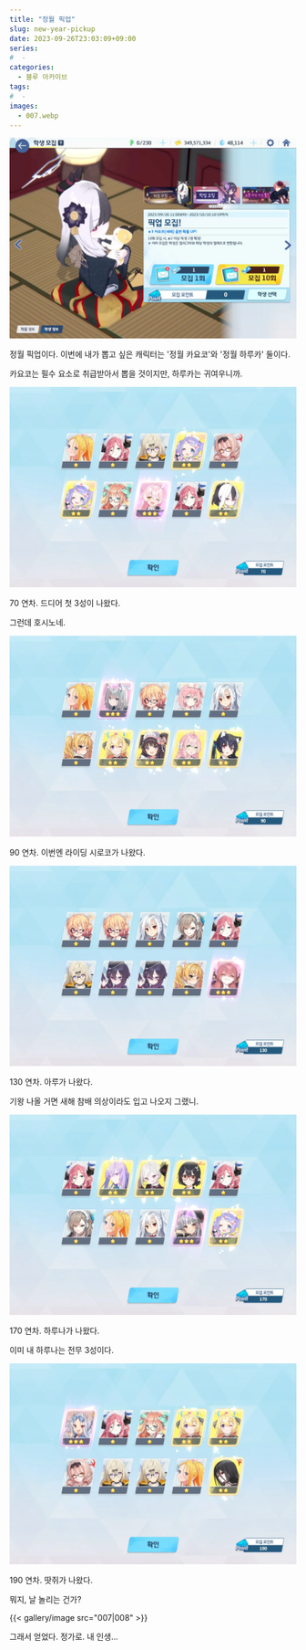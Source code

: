 ```yaml
---
title: "정월 픽업"
slug: new-year-pickup
date: 2023-09-26T23:03:09+09:00
series:
#  - 
categories:
  - 블루 아카이브
tags:
#  - 
images:
  - 007.webp
---
```


![](001.webp)

정월 픽업이다. 이번에 내가 뽑고 싶은 캐릭터는 '정월 카요코'와 '정월 하루카' 둘이다.

카요코는 필수 요소로 취급받아서 뽑을 것이지만, 하루카는 귀여우니까.

![](002.webp)

70 연차. 드디어 첫 3성이 나왔다.

그런데 호시노네.

![](003.webp)

90 연차. 이번엔 라이딩 시로코가 나왔다.

![](004.webp)

130 연차. 아루가 나왔다.

기왕 나올 거면 새해 참배 의상이라도 입고 나오지 그랬니.

![](005.webp)

170 연차. 하루나가 나왔다.

이미 내 하루나는 전무 3성이다.

![](006.webp)

190 연차. 땃쥐가 나왔다.

뭐지, 날 놀리는 건가?

{{< gallery/image src="007|008" >}}

그래서 얻었다. 정가로. 내 인생...
